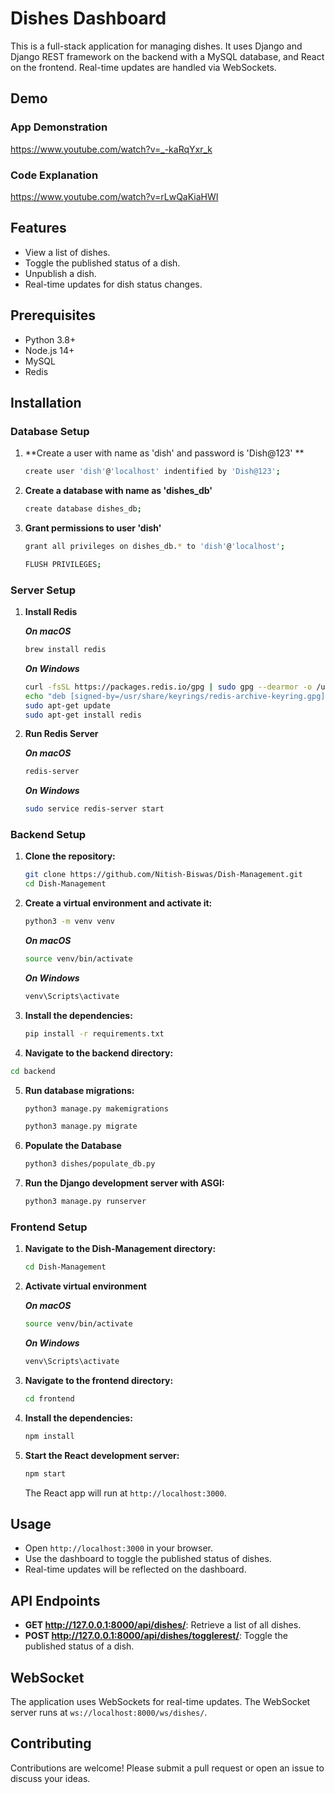 # Dishes Dashboard

This is a full-stack application for managing dishes. It uses Django and Django REST framework on the backend with a MySQL database, and React on the frontend. Real-time updates are handled via WebSockets.

## Demo

### App Demonstration
https://www.youtube.com/watch?v=_-kaRqYxr_k

### Code Explanation
https://www.youtube.com/watch?v=rLwQaKiaHWI


## Features

- View a list of dishes.
- Toggle the published status of a dish.
- Unpublish a dish.
- Real-time updates for dish status changes.

## Prerequisites

- Python 3.8+
- Node.js 14+
- MySQL
- Redis
  

## Installation

### Database Setup

1. **Create a user with name as 'dish' and password is 'Dish@123' **
   ```sh
   create user 'dish'@'localhost' indentified by 'Dish@123';
   ```

2. **Create a database with name as 'dishes_db'**
   ```sh
   create database dishes_db;
   ```

3. **Grant permissions to user 'dish'**
   ```sh
   grant all privileges on dishes_db.* to 'dish'@'localhost';
   ```
   ```sh
   FLUSH PRIVILEGES;
   ```

### Server Setup

1. **Install Redis**
   
   ***On macOS***
   ```sh
   brew install redis
   ```
   
   ***On Windows***
   ```sh
   curl -fsSL https://packages.redis.io/gpg | sudo gpg --dearmor -o /usr/share/keyrings/redis-archive-keyring.gpg
   echo "deb [signed-by=/usr/share/keyrings/redis-archive-keyring.gpg] https://packages.redis.io/deb $(lsb_release -cs) main" | sudo tee /etc/apt/sources.list.d/redis.list
   sudo apt-get update
   sudo apt-get install redis
   ```

2. **Run Redis Server**
   
   ***On macOS***
   ```sh
   redis-server
   ```
   
   ***On Windows***
   ```sh
   sudo service redis-server start
   ```

### Backend Setup


1. **Clone the repository:**

    ```sh
    git clone https://github.com/Nitish-Biswas/Dish-Management.git
    cd Dish-Management
    ```

2. **Create a virtual environment and activate it:**

    ```sh
    python3 -m venv venv
    ```
    
   ***On macOS***
   ```sh
   source venv/bin/activate
   ```
   
   ***On Windows***
   ```sh
   venv\Scripts\activate
   ```

3. **Install the dependencies:**

    ```sh
    pip install -r requirements.txt
    ```

4. **Navigate to the backend directory:**

  ```sh
  cd backend
  ```
5. **Run database migrations:**
    ```sh
    python3 manage.py makemigrations
    ```

    ```sh
    python3 manage.py migrate
    ```

7. **Populate the Database**

   ```sh
   python3 dishes/populate_db.py
   ```

   
8. **Run the Django development server with ASGI:**

    ```sh
    python3 manage.py runserver
    ```

### Frontend Setup

1. **Navigate to the Dish-Management directory:**

    ```sh
    cd Dish-Management
    ```

2. **Activate virtual environment**

   ***On macOS***
   ```sh
   source venv/bin/activate
   ```
   
   ***On Windows***
   ```sh
   venv\Scripts\activate
   ```


3. **Navigate to the frontend directory:**

    ```sh
    cd frontend
    ```

4. **Install the dependencies:**

    ```sh
    npm install
    ```

5. **Start the React development server:**

    ```sh
    npm start
    ```

    The React app will run at `http://localhost:3000`.

## Usage

- Open `http://localhost:3000` in your browser.
- Use the dashboard to toggle the published status of dishes.
- Real-time updates will be reflected on the dashboard.

## API Endpoints

- **GET http://127.0.0.1:8000/api/dishes/**: Retrieve a list of all dishes.
- **POST http://127.0.0.1:8000/api/dishes/togglerest/**: Toggle the published status of a dish.


## WebSocket

The application uses WebSockets for real-time updates. The WebSocket server runs at `ws://localhost:8000/ws/dishes/`.

## Contributing

Contributions are welcome! Please submit a pull request or open an issue to discuss your ideas.

